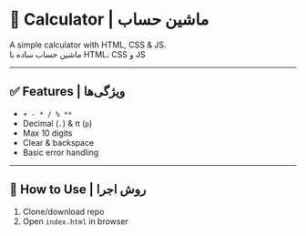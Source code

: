 # 🧮 Calculator | ماشین حساب

A simple calculator with HTML, CSS & JS.  
ماشین‌ حساب ساده با HTML، CSS و JS

---

## ✅ Features | ویژگی‌ها

- `+ - * / % **`
- Decimal (`.`) & π (`p`)
- Max 10 digits
- Clear & backspace
- Basic error handling

---

## 🚀 How to Use | روش اجرا

1. Clone/download repo  
2. Open `index.html` in browser


